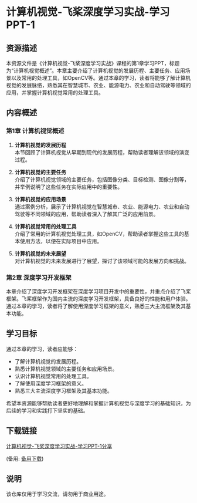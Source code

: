 # 计算机视觉-飞桨深度学习实战-学习PPT-1

## 资源描述

本资源文件是《计算机视觉-飞桨深度学习实战》课程的第1章学习PPT，标题为“计算机视觉概述”。本章主要介绍了计算机视觉的发展历程、主要任务、应用场景以及常用的处理工具，如OpenCV等。通过本章的学习，读者将能够了解计算机视觉的发展脉络，熟悉其在智慧城市、农业、能源电力、农业和自动驾驶等领域的应用，并掌握计算机视觉常用的处理工具。

## 内容概述

### 第1章 计算机视觉概述

1. **计算机视觉的发展历程**  
   本节回顾了计算机视觉从早期到现代的发展历程，帮助读者理解该领域的演变过程。

2. **计算机视觉的主要任务**  
   介绍了计算机视觉领域的主要任务，包括图像分类、目标检测、图像分割等，并举例说明了这些任务在实际应用中的重要性。

3. **计算机视觉的应用场景**  
   通过案例分析，展示了计算机视觉在智慧城市、农业、能源电力、农业和自动驾驶等不同领域的应用，帮助读者深入了解其广泛的应用前景。

4. **计算机视觉常用的处理工具**  
   介绍了常用的计算机视觉处理工具，如OpenCV，帮助读者掌握这些工具的基本使用方法，以便在实际项目中应用。

5. **计算机视觉的未来展望**  
   对计算机视觉的未来发展进行了展望，探讨了该领域可能的发展方向和挑战。

### 第2章 深度学习开发框架

本章介绍了深度学习开发框架在深度学习项目开发中的重要性，并重点介绍了飞桨框架。飞桨框架作为国内主流的深度学习开发框架，具备良好的性能和用户体验。通过本章的学习，读者将了解使用深度学习框架的意义，熟悉三大主流框架及其基本功能。

## 学习目标

通过本章的学习，读者应能够：

- 了解计算机视觉的发展历程。
- 熟悉计算机视觉领域的主要任务和应用场景。
- 认识计算机视觉常用的处理工具。
- 了解使用深度学习框架的意义。
- 熟悉三大主流深度学习框架及其基本功能。

希望本资源能够帮助读者更好地理解和掌握计算机视觉与深度学习的基础知识，为后续的学习和实践打下坚实的基础。

## 下载链接
[计算机视觉-飞桨深度学习实战-学习PPT-1分享](https://pan.quark.cn/s/619012926af2) 

(备用: [备用下载](https://pan.baidu.com/s/1eYre1R7i-zsnVv213S7hug?pwd=1234))

## 说明

该仓库仅用于学习交流，请勿用于商业用途。

